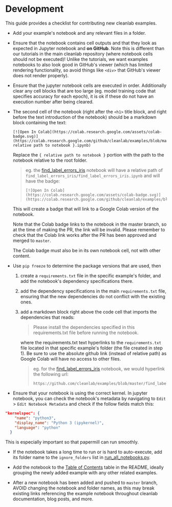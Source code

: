 # Development

This guide provides a checklist for contributing new cleanlab examples.

- Add your example's notebook and any relevant files in a folder.

- Ensure that the notebook contains cell outputs and that they look as expected in Jupyter notebook and **on GitHub**. Note this is different than our tutorials in the main cleanlab repository (where notebook cells should not be executed)! Unlike the tutorials, we want examples notebooks to also look good in GitHub's viewer (which has limited rendering functionality, so avoid things like `<div>` that GitHub's viewer does not render properly). 

- Ensure that the jupyter notebook cells are executed in order. Additionally clear any cell blocks that are too large (eg. model training code that specifies accuracy for each epoch), it is ok if these do not have an execution number after being cleared.

- The second cell of the notebook (right after the `<h1>` title block, and right before the text introduction of the notebook) should be a markdown block containing the text:
    ```
    [![Open In Colab](https://colab.research.google.com/assets/colab-badge.svg)](https://colab.research.google.com/github/cleanlab/examples/blob/master/{ relative path to notebook }.ipynb)
    ``` 

    Replace the `{ relative path to notebook }` portion with the path to the notebook relative to the root folder. 

    > eg. the [find_label_errors_iris](find_label_errors_iris/find_label_errors_iris.ipynb) notebook will have a relative path of `find_label_errors_iris/find_label_errors_iris.ipynb` and will have the badge:
    > 
    > ```
    > [![Open In Colab](https://colab.research.google.com/assets/colab-badge.svg)](https://colab.research.google.com/github/cleanlab/examples/blob/master/find_label_errors_iris/find_label_errors_iris.ipynb.ipynb)
    > ```

    This will create a badge that will link to a Google Colab version of the notebook. 
    
    Note that the Colab badge links to the notebook in the master branch, so at the time of making the PR, the link will be invalid. Please remember to check that the Colab link works after the PR has been approved and merged to `master`.
    
    The Colab badge must also be in its own notebook cell, not with other content.

- Use `pip freeze` to determine the package versions that are used, then

    1. create a `requirements.txt` file in the specific example's folder, and add the notebook's dependency specifications there.
    
    2. add the dependency specifications in the main `requirements.txt` file, ensuring that the new dependencies do not conflict with the existing ones.

    3. add a markdown block right above the code cell that imports the dependencies that reads:
    
        > Please install the dependencies specified in this requirements.txt file before running the notebook.

        where the requirements.txt text hyperlinks to the `requirements.txt` file located in that specific example's folder (the file created in step 1). Be sure to use the absolute github link (instead of relative path) as Google Colab will have no access to other files. 

        > eg. for the [find_label_errors_iris](find_label_errors_iris/find_label_errors_iris.ipynb) notebook, we would hyperlink the following url:
        > 
        > ```
        > https://github.com/cleanlab/examples/blob/master/find_label_errors_iris/requirements.txt
        > ```

- Ensure that your notebook is using the correct kernel. In jupyter notebook, you can check the notebook's metadata by navigating to `Edit` > `Edit Notebook Metadata` and check if the follow fields match this:

```json
"kernelspec": {
    "name": "python3",
    "display_name": "Python 3 (ipykernel)",
    "language": "python"
  }
```

This is especially important so that papermill can run smoothly.

- If the notebook takes a long time to run or is hard to auto-execute, add its folder name to the `ignore_folders` list in [run_all_notebooks.py](run_all_notebooks.py).

- Add the notebook to the [Table of Contents](https://github.com/cleanlab/examples#table-of-contents)
 table in the README, ideally grouping the newly added example with any other related examples.

- After a new notebook has been added and pushed to `master` branch, AVOID changing the notebook and folder names, as this may break existing links referencing the example notebook throughout cleanlab documentation, blog posts, and more.
